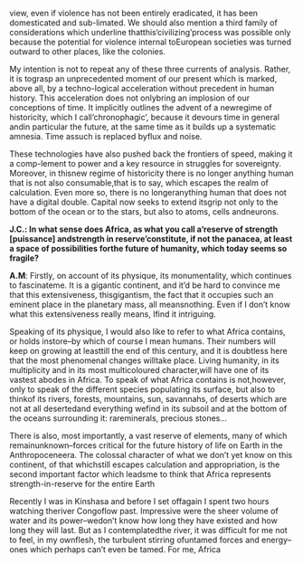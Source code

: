view, even if violence has not been entirely eradicated, it has been domesticated and sub-limated. We should also mention a third family of considerations which underline thatthis‘civilizing’process was possible only because the potential for violence internal toEuropean societies was turned outward to other places, like the colonies.

My intention is not to repeat any of these three currents of analysis. Rather, it is tograsp an unprecedented moment of our present which is marked, above all, by a techno-logical acceleration without precedent in human history. This acceleration does not onlybring an implosion of our conceptions of time. It implicitly outlines the advent of a newregime of historicity, which I call‘chronophagic’, because it devours time in general andin particular the future, at the same time as it builds up a systematic amnesia. Time assuch is replaced byflux and noise.

These technologies have also pushed back the frontiers of speed, making it a comp-lement to power and a key resource in struggles for sovereignty. Moreover, in thisnew regime of historicity there is no longer anything human that is not also consumable,that is to say, which escapes the realm of calculation. Even more so, there is no longeranything human that does not have a digital double. Capital now seeks to extend itsgrip not only to the bottom of the ocean or to the stars, but also to atoms, cells andneurons.

**J.C.: In what sense does Africa, as what you call a‘reserve of strength [puissance] andstrength in reserve’constitute, if not the panacea, at least a space of possibilities forthe future of humanity, which today seems so fragile?**

**A.M**: Firstly, on account of its physique, its monumentality, which continues to fascinateme. It is a gigantic continent, and it’d be hard to convince me that this extensiveness, thisgigantism, the fact that it occupies such an eminent place in the planetary mass, all meansnothing. Even if I don’t know what this extensiveness really means, Ifind it intriguing. 

Speaking of its physique, I would also like to refer to what Africa contains, or holds instore–by which of course I mean humans. Their numbers will keep on growing at leasttill the end of this century, and it is doubtless here that the most phenomenal changes willtake place. Living humanity, in its multiplicity and in its most multicoloured character,will have one of its vastest abodes in Africa. To speak of what Africa contains is not,however, only to speak of the different species populating its surface, but also to thinkof its rivers, forests, mountains, sun, savannahs, of deserts which are not at all desertedand everything wefind in its subsoil and at the bottom of the oceans surrounding it: rareminerals, precious stones...

There is also, most importantly, a vast reserve of elements, many of which remainunknown–forces critical for the future history of life on Earth in the Anthropoceneera. The colossal character of what we don’t yet know on this continent, of that whichstill escapes calculation and appropriation, is the second important factor which leadsme to think that Africa represents strength-in-reserve for the entire Earth

Recently I was in Kinshasa and before I set offagain I spent two hours watching theriver Congoflow past. Impressive were the sheer volume of water and its power–wedon’t know how long they have existed and how long they will last. But as I contemplatedthe river, it was difficult for me not to feel, in my ownflesh, the turbulent stirring ofuntamed forces and energy–ones which perhaps can’t even be tamed. For me, Africa
